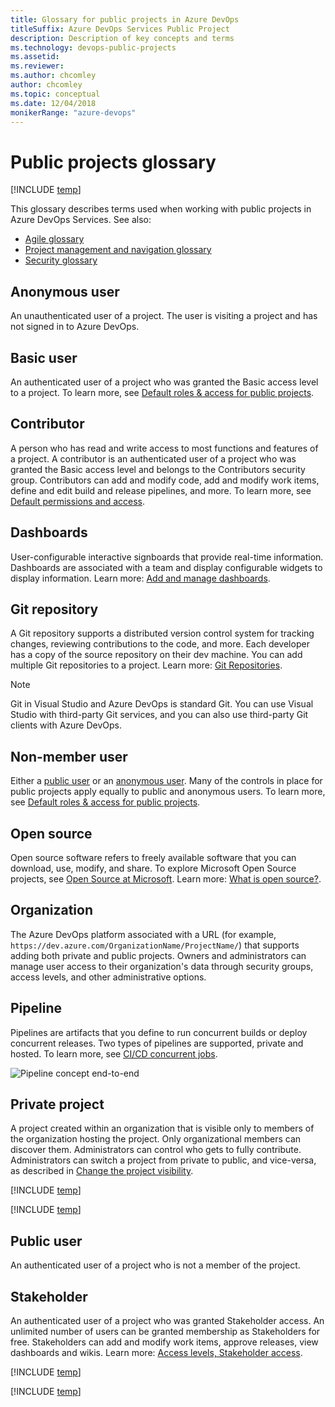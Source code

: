 ```yaml
---
title: Glossary for public projects in Azure DevOps
titleSuffix: Azure DevOps Services Public Project
description: Description of key concepts and terms
ms.technology: devops-public-projects
ms.assetid:
ms.reviewer:
ms.author: chcomley
author: chcomley
ms.topic: conceptual
ms.date: 12/04/2018
monikerRange: "azure-devops"
---
```


# Public projects glossary

[!INCLUDE [temp](includes/version-public-projects.md)]

This glossary describes terms used when working with public projects in Azure DevOps Services. See also:

- [Agile glossary](../../boards/work-items/agile-glossary.md)
- [Project management and navigation glossary](../../project/navigation/glossary.md)
- [Security glossary](../security/security-glossary.md)

## Anonymous user

An unauthenticated user of a project. The user is visiting a project and has not signed in to Azure DevOps.

## Basic user

An authenticated user of a project who was granted the Basic access level to a project. To learn more, see [Default roles & access for public projects](default-roles-access-public.md).

## Contributor

A person who has read and write access to most functions and features of a project. A contributor is an authenticated user of a project who was granted the Basic access level and belongs to the Contributors security group. Contributors can add and modify code, add and modify work items, define and edit build and release pipelines, and more. To learn more, see [Default permissions and access](../security/permissions-access.md).

## Dashboards

User-configurable interactive signboards that provide real-time information. Dashboards are associated with a team and display configurable widgets to display information. Learn more: [Add and manage dashboards](../../report/dashboards/dashboards.md).

## Git repository

A Git repository supports a distributed version control system for tracking changes, reviewing contributions to the code, and more. Each developer has a copy of the source repository on their dev machine. You can add multiple Git repositories to a project. Learn more: [Git Repositories](../../repos/git/index.yml).

> [!NOTE]  
> Git in Visual Studio and Azure DevOps is standard Git. You can use Visual Studio with third-party Git services, and you can also use third-party Git clients with Azure DevOps.

## Non-member user

Either a [public user](#public-user) or an [anonymous user](#anonymous-user).
Many of the controls in place for public projects apply equally to public and anonymous users. To learn more, see [Default roles & access for public projects](default-roles-access-public.md).

## Open source

Open source software refers to freely available software that you can download, use, modify, and share. To explore Microsoft Open Source projects, see [Open Source at Microsoft](https://opensource.microsoft.com/). Learn more: [What is open source?](https://opensource.com/resources/what-open-source).

## Organization

The Azure DevOps platform associated with a URL (for example, `https://dev.azure.com/OrganizationName/ProjectName/`) that supports adding both private and public projects. Owners and administrators can manage user access to their organization's data through security groups, access levels, and other administrative options.

<!---
## Organizational User

An authenticated user of a project who is a member of an Azure DevOps organization   (Azure Active Directory (Azure AD) tenant) but not a member of Azure DevOps.

Signed in. Member or guest of the Azure AD tenant.

-->

<!---
Org Project	Projects that are visible to everyone in the Organization (Azure AD tenant).
	Everyone in the Organization can discover them and perform limited operations.
	Admins control who gets to fully contribute.
-->

## Pipeline

Pipelines are artifacts that you define to run concurrent builds or deploy concurrent releases. Two types of pipelines are supported, private and hosted. To learn more, see [CI/CD concurrent jobs](../../pipelines/licensing/concurrent-jobs.md).

![Pipeline concept end-to-end](../../pipelines/media/pipeline-concept-end-to-end.png)

## Private project

A project created within an organization that is visible only to members of the organization hosting the project. Only organizational members can discover them. Administrators can control who gets to fully contribute. Administrators can switch a project from private to public, and vice-versa, as described in [Change the project visibility](make-project-public.md).

[!INCLUDE [temp](../../includes/glossary-terms/projects.md)]

[!INCLUDE [temp](../../includes/glossary-terms/public-projects.md)]

## Public user

An authenticated user of a project who is not a member of the project.

## Stakeholder

An authenticated user of a project who was granted Stakeholder access. An unlimited number of users can be granted membership as Stakeholders for free. Stakeholders can add and modify work items, approve releases, view dashboards and wikis. Learn more: [Access levels, Stakeholder access](../security/access-levels.md#stakeholder-access).

[!INCLUDE [temp](../../includes/glossary-terms/teams.md)]

[!INCLUDE [temp](../../includes/glossary-terms/widgets.md)]

<!---
Branch
Clone
Commit
Contributor
Dashboard (not personal)
Diff
Fetch
Fork
Issue
Markdown
Merge
Open source
Private repository
Pull
Pull request
Push
Remote
Repository
Status
Team
Upstream
User
-->
